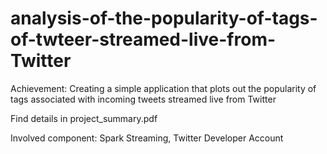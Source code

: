 # analysis-of-the-popularity-of-tags-of-twteer-streamed-live-from-Twitter


Achievement:
Creating a simple application that plots out the popularity of tags associated with incoming tweets streamed live from Twitter

Find details in project_summary.pdf

Involved component:
Spark Streaming, Twitter Developer Account
